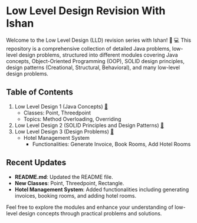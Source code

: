 # Low Level Design Revision With Ishan

Welcome to the Low Level Design (LLD) revision series with Ishan! 🚀 💻
This repository is a comprehensive collection of detailed Java problems, low-level design problems, structured into different modules
covering Java concepts, Object-Oriented Programming (OOP), SOLID design principles, design patterns (Creational, Structural,
Behavioral), and many low-level design problems.

## Table of Contents

1. Low Level Design 1 (Java Concepts) [🔗](/lld-1/)
   - Classes: Point, Threedpoint
   - Topics: Method Overloading, Overriding
3. Low Level Design 2 (SOLID Principles and Design Patterns) [🔗](/lld-2/)
4. Low Level Design 3 (Design Problems) [🔗](/lld-3/)
   - Hotel Management System
     - Functionalities: Generate Invoice, Book Rooms, Add Hotel Rooms

## Recent Updates

- **README.md**: Updated the README file.
- **New Classes**: Point, Threedpoint, Rectangle.
- **Hotel Management System**: Added functionalities including generating invoices, booking rooms, and adding hotel rooms.

Feel free to explore the modules and enhance your understanding of low-level design concepts through practical problems and solutions.
